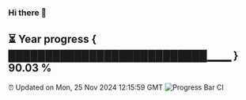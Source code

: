### Hi there 👋
⏳ Year progress { ███████████████████████████▁▁▁ } 90.03 %
---
⏰ Updated on Mon, 25 Nov 2024 12:15:59 GMT
![Progress Bar CI](https://github.com/Moyi321/Moyi321/workflows/Progress%20Bar%20CI/badge.svg)
